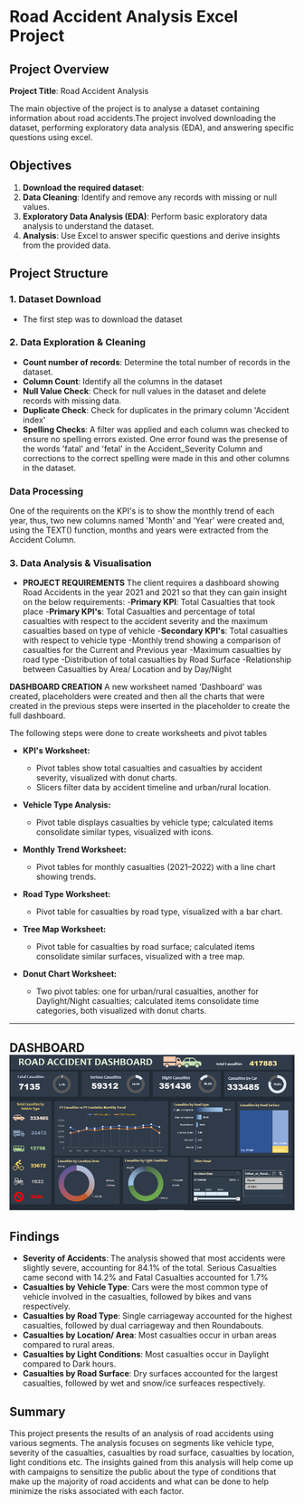 # Road Accident Analysis Excel Project

## Project Overview

**Project Title**: Road Accident Analysis  

The main objective of the project is to analyse a dataset containing information about road accidents.The project involved downloading the dataset, performing exploratory data analysis (EDA), and answering specific questions using excel.

## Objectives

1. **Download the required dataset**:
2. **Data Cleaning**: Identify and remove any records with missing or null values.
3. **Exploratory Data Analysis (EDA)**: Perform basic exploratory data analysis to understand the dataset.
4. **Analysis**: Use Excel to answer specific questions and derive insights from the provided data.

## Project Structure

### 1. Dataset Download

- The first step was to download the dataset 

### 2. Data Exploration & Cleaning

- **Count number of records**: Determine the total number of records in the dataset.
- **Column Count**: Identify all the columns in the dataset
- **Null Value Check**: Check for null values in the dataset and delete records with missing data.
- **Duplicate Check**: Check for duplicates in the primary column 'Accident index'
- **Spelling Checks**: A filter was applied and each column was checked to ensure no spelling errors existed. One error found was the presense of the words 'fatal' and 'fetal' in the Accident_Severity Column and corrections to the correct spelling were made in this and other columns in the dataset.

### Data Processing
One of the requirents on the KPI's is to show the monthly trend of each year, thus, two new columns named 'Month' and 'Year' were created and, using the TEXT() function, months and years were extracted from the Accident Column.

### 3. Data Analysis & Visualisation

- **PROJECT REQUIREMENTS**
The client requires a dashboard showing Road Accidents in the year 2021 and 2021 so that they can gain insight on the below requirements:
-**Primary KPI**: Total Casualties that took place
-**Primary KPI's**: Total Casualties and percentage of total casualties with respect to the accident severity and the maximum casualties based on type of vehicle
-**Secondary KPI's**: Total casualties with respect to vehicle type
-Monthly trend showing a comparison of casualties for the Current and Previous year
-Maximum casualties by road type
-Distribution of total casualties by Road Surface
-Relationship between Casualties by Area/ Location  and by Day/Night

**DASHBOARD CREATION**
A new worksheet named 'Dashboard' was created, placeholders were created and then all the charts that were created in the previous steps were inserted in the placeholder to create the full dashboard.

The following steps were done to create worksheets and pivot tables
- **KPI's Worksheet:**  
  - Pivot tables show total casualties and casualties by accident severity, visualized with donut charts. 
  - Slicers filter data by accident timeline and urban/rural location.

- **Vehicle Type Analysis:**  
  - Pivot table displays casualties by vehicle type; calculated items consolidate similar types, visualized with icons.

- **Monthly Trend Worksheet:**  
  - Pivot tables for monthly casualties (2021–2022) with a line chart showing trends.

- **Road Type Worksheet:**  
  - Pivot table for casualties by road type, visualized with a bar chart.

- **Tree Map Worksheet:**  
  - Pivot table for casualties by road surface; calculated items consolidate similar surfaces, visualized with a tree map.

- **Donut Chart Worksheet:**  
  - Two pivot tables: one for urban/rural casualties, another for Daylight/Night casualties; calculated items consolidate time categories, both visualized with donut charts.
---
DASHBOARD
![Road Accident Dashboard](https://github.com/Gavercio97/Road-Accident-Excel-Project/blob/main/assets/images/RTA%20Dashboard.png)
---
## Findings

- **Severity of Accidents**: The analysis showed that most accidents were slightly severe, accounting for 84.1% of the total. Serious Casualties came second with 14.2% and Fatal Casualties accounted for 1.7%
- **Casualties by Vehicle Type**: Cars were the most common type of vehicle involved in the casualties, followed by bikes and vans respectively.
- **Casualties by Road Type**: Single carriageway accounted for the highest casualties, followed by dual carriageway and then Roundabouts.
- **Casualties by Location/ Area**: Most casualties occur in urban areas compared to rural areas.
- **Casualties by Light Conditions**: Most casualties occur in Daylight compared to Dark hours.
- **Casualties by Road Surface**: Dry surfaces accounted for the largest casualties, followed by wet and snow/ice surfeaces respectively.


## Summary
This project presents the results of an analysis of road accidents using various segments. The analysis focuses on segments like vehicle type, severity of the casualties, casualties by road surface, casualties by location, light conditions etc. The insights gained from this analysis will help come up with campaigns to sensitize the public about the type of conditions that make up the majority of road accidents and what can be done to help minimize the risks associated with each factor.
